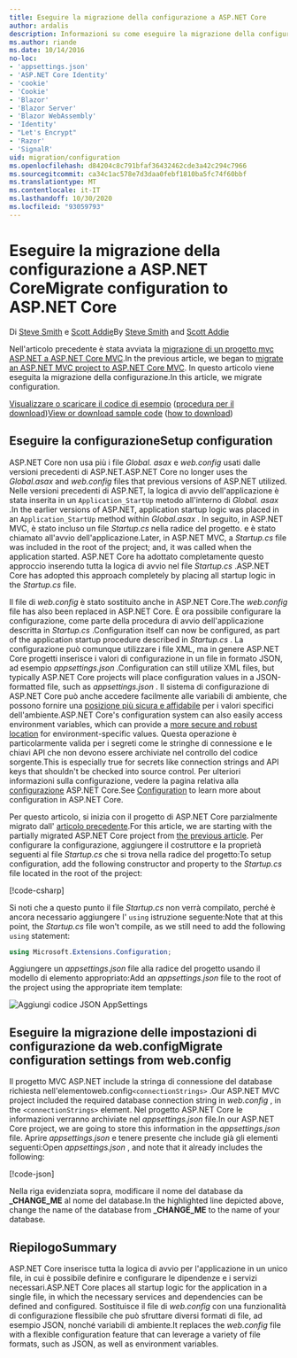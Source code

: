 ```yaml
---
title: Eseguire la migrazione della configurazione a ASP.NET Core
author: ardalis
description: Informazioni su come eseguire la migrazione della configurazione da un progetto MVC ASP.NET a un progetto MVC ASP.NET Core.
ms.author: riande
ms.date: 10/14/2016
no-loc:
- 'appsettings.json'
- 'ASP.NET Core Identity'
- 'cookie'
- 'Cookie'
- 'Blazor'
- 'Blazor Server'
- 'Blazor WebAssembly'
- 'Identity'
- "Let's Encrypt"
- 'Razor'
- 'SignalR'
uid: migration/configuration
ms.openlocfilehash: d84204c8c791bfaf36432462cde3a42c294c7966
ms.sourcegitcommit: ca34c1ac578e7d3daa0febf1810ba5fc74f60bbf
ms.translationtype: MT
ms.contentlocale: it-IT
ms.lasthandoff: 10/30/2020
ms.locfileid: "93059793"
---
```

# <a name="migrate-configuration-to-aspnet-core"></a><span data-ttu-id="71faa-103">Eseguire la migrazione della configurazione a ASP.NET Core</span><span class="sxs-lookup"><span data-stu-id="71faa-103">Migrate configuration to ASP.NET Core</span></span>

<span data-ttu-id="71faa-104">Di [Steve Smith](https://ardalis.com/) e [Scott Addie](https://scottaddie.com)</span><span class="sxs-lookup"><span data-stu-id="71faa-104">By [Steve Smith](https://ardalis.com/) and [Scott Addie](https://scottaddie.com)</span></span>

<span data-ttu-id="71faa-105">Nell'articolo precedente è stata avviata la [migrazione di un progetto mvc ASP.NET a ASP.NET Core MVC](xref:migration/mvc).</span><span class="sxs-lookup"><span data-stu-id="71faa-105">In the previous article, we began to [migrate an ASP.NET MVC project to ASP.NET Core MVC](xref:migration/mvc).</span></span> <span data-ttu-id="71faa-106">In questo articolo viene eseguita la migrazione della configurazione.</span><span class="sxs-lookup"><span data-stu-id="71faa-106">In this article, we migrate configuration.</span></span>

<span data-ttu-id="71faa-107">[Visualizzare o scaricare il codice di esempio](https://github.com/dotnet/AspNetCore.Docs/tree/master/aspnetcore/migration/configuration/samples) ([procedura per il download](xref:index#how-to-download-a-sample))</span><span class="sxs-lookup"><span data-stu-id="71faa-107">[View or download sample code](https://github.com/dotnet/AspNetCore.Docs/tree/master/aspnetcore/migration/configuration/samples) ([how to download](xref:index#how-to-download-a-sample))</span></span>

## <a name="setup-configuration"></a><span data-ttu-id="71faa-108">Eseguire la configurazione</span><span class="sxs-lookup"><span data-stu-id="71faa-108">Setup configuration</span></span>

<span data-ttu-id="71faa-109">ASP.NET Core non usa più i file *Global. asax* e *web.config* usati dalle versioni precedenti di ASP.NET.</span><span class="sxs-lookup"><span data-stu-id="71faa-109">ASP.NET Core no longer uses the *Global.asax* and *web.config* files that previous versions of ASP.NET utilized.</span></span> <span data-ttu-id="71faa-110">Nelle versioni precedenti di ASP.NET, la logica di avvio dell'applicazione è stata inserita in un `Application_StartUp` metodo all'interno di *Global. asax* .</span><span class="sxs-lookup"><span data-stu-id="71faa-110">In the earlier versions of ASP.NET, application startup logic was placed in an `Application_StartUp` method within *Global.asax* .</span></span> <span data-ttu-id="71faa-111">In seguito, in ASP.NET MVC, è stato incluso un file *Startup.cs* nella radice del progetto. e è stato chiamato all'avvio dell'applicazione.</span><span class="sxs-lookup"><span data-stu-id="71faa-111">Later, in ASP.NET MVC, a *Startup.cs* file was included in the root of the project; and, it was called when the application started.</span></span> <span data-ttu-id="71faa-112">ASP.NET Core ha adottato completamente questo approccio inserendo tutta la logica di avvio nel file *Startup.cs* .</span><span class="sxs-lookup"><span data-stu-id="71faa-112">ASP.NET Core has adopted this approach completely by placing all startup logic in the *Startup.cs* file.</span></span>

<span data-ttu-id="71faa-113">Il file di *web.config* è stato sostituito anche in ASP.NET Core.</span><span class="sxs-lookup"><span data-stu-id="71faa-113">The *web.config* file has also been replaced in ASP.NET Core.</span></span> <span data-ttu-id="71faa-114">È ora possibile configurare la configurazione, come parte della procedura di avvio dell'applicazione descritta in *Startup.cs* .</span><span class="sxs-lookup"><span data-stu-id="71faa-114">Configuration itself can now be configured, as part of the application startup procedure described in *Startup.cs* .</span></span> <span data-ttu-id="71faa-115">La configurazione può comunque utilizzare i file XML, ma in genere ASP.NET Core progetti inserisce i valori di configurazione in un file in formato JSON, ad esempio *appsettings.json* .</span><span class="sxs-lookup"><span data-stu-id="71faa-115">Configuration can still utilize XML files, but typically ASP.NET Core projects will place configuration values in a JSON-formatted file, such as *appsettings.json* .</span></span> <span data-ttu-id="71faa-116">Il sistema di configurazione di ASP.NET Core può anche accedere facilmente alle variabili di ambiente, che possono fornire una [posizione più sicura e affidabile](xref:security/app-secrets) per i valori specifici dell'ambiente.</span><span class="sxs-lookup"><span data-stu-id="71faa-116">ASP.NET Core's configuration system can also easily access environment variables, which can provide a [more secure and robust location](xref:security/app-secrets) for environment-specific values.</span></span> <span data-ttu-id="71faa-117">Questa operazione è particolarmente valida per i segreti come le stringhe di connessione e le chiavi API che non devono essere archiviate nel controllo del codice sorgente.</span><span class="sxs-lookup"><span data-stu-id="71faa-117">This is especially true for secrets like connection strings and API keys that shouldn't be checked into source control.</span></span> <span data-ttu-id="71faa-118">Per ulteriori informazioni sulla configurazione, vedere la pagina relativa alla [configurazione](xref:fundamentals/configuration/index) ASP.NET Core.</span><span class="sxs-lookup"><span data-stu-id="71faa-118">See [Configuration](xref:fundamentals/configuration/index) to learn more about configuration in ASP.NET Core.</span></span>

<span data-ttu-id="71faa-119">Per questo articolo, si inizia con il progetto di ASP.NET Core parzialmente migrato dall' [articolo precedente](xref:migration/mvc).</span><span class="sxs-lookup"><span data-stu-id="71faa-119">For this article, we are starting with the partially migrated ASP.NET Core project from [the previous article](xref:migration/mvc).</span></span> <span data-ttu-id="71faa-120">Per configurare la configurazione, aggiungere il costruttore e la proprietà seguenti al file *Startup.cs* che si trova nella radice del progetto:</span><span class="sxs-lookup"><span data-stu-id="71faa-120">To setup configuration, add the following constructor and property to the *Startup.cs* file located in the root of the project:</span></span>

[!code-csharp[](configuration/samples/WebApp1/src/WebApp1/Startup.cs?range=11-16)]

<span data-ttu-id="71faa-121">Si noti che a questo punto il file *Startup.cs* non verrà compilato, perché è ancora necessario aggiungere l' `using` istruzione seguente:</span><span class="sxs-lookup"><span data-stu-id="71faa-121">Note that at this point, the *Startup.cs* file won't compile, as we still need to add the following `using` statement:</span></span>

```csharp
using Microsoft.Extensions.Configuration;
```

<span data-ttu-id="71faa-122">Aggiungere un *appsettings.json* file alla radice del progetto usando il modello di elemento appropriato:</span><span class="sxs-lookup"><span data-stu-id="71faa-122">Add an *appsettings.json* file to the root of the project using the appropriate item template:</span></span>

![Aggiungi codice JSON AppSettings](configuration/_static/add-appsettings-json.png)

## <a name="migrate-configuration-settings-from-webconfig"></a><span data-ttu-id="71faa-124">Eseguire la migrazione delle impostazioni di configurazione da web.config</span><span class="sxs-lookup"><span data-stu-id="71faa-124">Migrate configuration settings from web.config</span></span>

<span data-ttu-id="71faa-125">Il progetto MVC ASP.NET include la stringa di connessione del database  richiesta nell'elementoweb.config`<connectionStrings>` .</span><span class="sxs-lookup"><span data-stu-id="71faa-125">Our ASP.NET MVC project included the required database connection string in *web.config* , in the `<connectionStrings>` element.</span></span> <span data-ttu-id="71faa-126">Nel progetto ASP.NET Core le informazioni verranno archiviate nel *appsettings.json* file.</span><span class="sxs-lookup"><span data-stu-id="71faa-126">In our ASP.NET Core project, we are going to store this information in the *appsettings.json* file.</span></span> <span data-ttu-id="71faa-127">Aprire *appsettings.json* e tenere presente che include già gli elementi seguenti:</span><span class="sxs-lookup"><span data-stu-id="71faa-127">Open *appsettings.json* , and note that it already includes the following:</span></span>

[!code-json[](../migration/configuration/samples/WebApp1/src/WebApp1/appsettings.json?highlight=4)]

<span data-ttu-id="71faa-128">Nella riga evidenziata sopra, modificare il nome del database da **_CHANGE_ME** al nome del database.</span><span class="sxs-lookup"><span data-stu-id="71faa-128">In the highlighted line depicted above, change the name of the database from **_CHANGE_ME** to the name of your database.</span></span>

## <a name="summary"></a><span data-ttu-id="71faa-129">Riepilogo</span><span class="sxs-lookup"><span data-stu-id="71faa-129">Summary</span></span>

<span data-ttu-id="71faa-130">ASP.NET Core inserisce tutta la logica di avvio per l'applicazione in un unico file, in cui è possibile definire e configurare le dipendenze e i servizi necessari.</span><span class="sxs-lookup"><span data-stu-id="71faa-130">ASP.NET Core places all startup logic for the application in a single file, in which the necessary services and dependencies can be defined and configured.</span></span> <span data-ttu-id="71faa-131">Sostituisce il file di *web.config* con una funzionalità di configurazione flessibile che può sfruttare diversi formati di file, ad esempio JSON, nonché variabili di ambiente.</span><span class="sxs-lookup"><span data-stu-id="71faa-131">It replaces the *web.config* file with a flexible configuration feature that can leverage a variety of file formats, such as JSON, as well as environment variables.</span></span>
